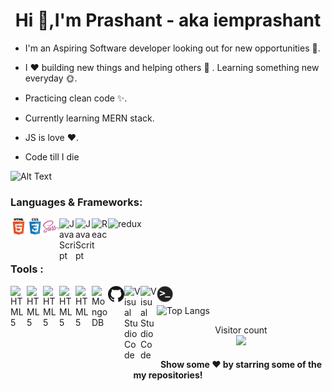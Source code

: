 <h1 align="center">Hi 👋,I'm Prashant - aka iemprashant</h1>

- I'm an Aspiring Software developer looking out for new opportunities 🗻.

- I ❤️ building new things and helping others 🤝 . Learning something new everyday 🌞.

- Practicing clean code ✨.

- Currently learning MERN stack.

- JS is love ❤️.

- Code till I die

![Alt Text](https://media.giphy.com/media/LmNwrBhejkK9EFP504/giphy.gif)

### Languages & Frameworks:

<p>
<img align="left" alt="HTML5" width="26px" src="https://raw.githubusercontent.com/github/explore/80688e429a7d4ef2fca1e82350fe8e3517d3494d/topics/html/html.png" />
<img align="left" alt="CSS3" width="26px" src="https://raw.githubusercontent.com/github/explore/80688e429a7d4ef2fca1e82350fe8e3517d3494d/topics/css/css.png" />
<img align="left" alt="Sass" width="26px" src="https://raw.githubusercontent.com/github/explore/80688e429a7d4ef2fca1e82350fe8e3517d3494d/topics/sass/sass.png" />
<img align="left" alt="JavaScript" width="26px" src="https://img.icons8.com/color/48/000000/javascript.png" />
<img align="left" alt="JavaScript" width="26px" src="https://img.icons8.com/color/48/000000/django.png" />
<img src="https://devicons.github.io/devicon/devicon.git/icons/redux/redux-original.svg" alt="redux" width="26px"/>
<img align="left" alt="React" width="26px" src="https://img.icons8.com/color/48/000000/c-programming.png" />
</p>

<br/>

### Tools :

<img align="left" alt="HTML5" width="26px" src="https://raw.githubusercontent.com/sank2000/Tech-stuffs/master/PNG/git.png" />
<img align="left" alt="HTML5" width="26px" src="https://raw.githubusercontent.com/sank2000/Tech-stuffs/master/PNG/npm.png" />
<img align="left" alt="HTML5" width="26px" src="https://raw.githubusercontent.com/sank2000/Tech-stuffs/master/PNG/mongodb.png" />
<img align="left" alt="HTML5" width="26px" src="https://raw.githubusercontent.com/sank2000/Tech-stuffs/master/PNG/heroku.png" />
<img align="left" alt="HTML5" width="26px" src="https://raw.githubusercontent.com/sank2000/Tech-stuffs/master/PNG/netlify.png" />
<img align="left" alt="MongoDB" width="26px" src="https://img.icons8.com/color/48/000000/mongodb.png" />
<img align="left" alt="GitHub" width="26px" src="https://raw.githubusercontent.com/github/explore/78df643247d429f6cc873026c0622819ad797942/topics/github/github.png" />
<img align="left" alt="Visual Studio Code" width="26px" src="https://img.icons8.com/fluent/48/000000/visual-studio-code-2019.png" />
<img align="left" alt="Visual Studio Code" width="26px" src="https://img.icons8.com/fluent/48/000000/visual-studio-2019.png" />
<img align="left" alt="HTML5" width="26px" src="https://raw.githubusercontent.com/github/explore/80688e429a7d4ef2fca1e82350fe8e3517d3494d/topics/terminal/terminal.png" />

<br/>

![Top Langs](https://github-readme-stats.vercel.app/api/top-langs/?username=iemprashant&layout=compact)

<p align="center"> 
  Visitor count<br>
  <img src="https://profile-counter.glitch.me/iemprashant/count.svg" />
 </p>

 <h4 align="center">Show some ❤️ by starring some of the my repositories!</h4>
